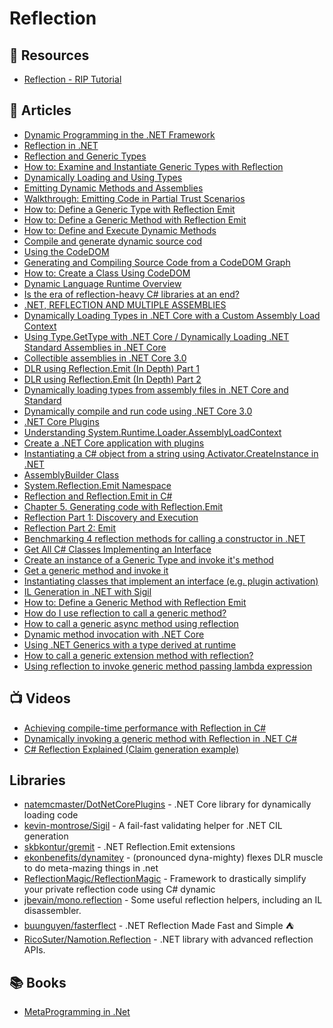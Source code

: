 # Reflection

## 📘 Resources
- [Reflection - RIP Tutorial](https://riptutorial.com/csharp/topic/28/reflection)

## 📕 Articles
- [Dynamic Programming in the .NET Framework](https://docs.microsoft.com/en-us/dotnet/framework/reflection-and-codedom/)
- [Reflection in .NET](https://docs.microsoft.com/en-us/dotnet/framework/reflection-and-codedom/reflection)
- [Reflection and Generic Types](https://docs.microsoft.com/en-us/dotnet/framework/reflection-and-codedom/reflection-and-generic-types)
- [How to: Examine and Instantiate Generic Types with Reflection](https://docs.microsoft.com/en-us/dotnet/framework/reflection-and-codedom/how-to-examine-and-instantiate-generic-types-with-reflection)
- [Dynamically Loading and Using Types](https://docs.microsoft.com/en-us/dotnet/framework/reflection-and-codedom/dynamically-loading-and-using-types)
- [Emitting Dynamic Methods and Assemblies](https://docs.microsoft.com/en-us/dotnet/framework/reflection-and-codedom/emitting-dynamic-methods-and-assemblies)
- [Walkthrough: Emitting Code in Partial Trust Scenarios](https://docs.microsoft.com/en-us/dotnet/framework/reflection-and-codedom/walkthrough-emitting-code-in-partial-trust-scenarios)
- [How to: Define a Generic Type with Reflection Emit](https://docs.microsoft.com/en-us/dotnet/framework/reflection-and-codedom/how-to-define-a-generic-type-with-reflection-emit?redirectedfrom=MSDN)
- [How to: Define a Generic Method with Reflection Emit](https://docs.microsoft.com/en-us/dotnet/framework/reflection-and-codedom/how-to-define-a-generic-method-with-reflection-emit)
- [How to: Define and Execute Dynamic Methods](https://docs.microsoft.com/en-us/dotnet/framework/reflection-and-codedom/how-to-define-and-execute-dynamic-methods)
- [Compile and generate dynamic source cod](https://docs.microsoft.com/en-us/dotnet/framework/reflection-and-codedom/dynamic-source-code-generation-and-compilation)
- [Using the CodeDOM](https://docs.microsoft.com/en-us/dotnet/framework/reflection-and-codedom/using-the-codedom)
- [Generating and Compiling Source Code from a CodeDOM Graph](https://docs.microsoft.com/en-us/dotnet/framework/reflection-and-codedom/generating-and-compiling-source-code-from-a-codedom-graph)
- [How to: Create a Class Using CodeDOM](https://docs.microsoft.com/en-us/dotnet/framework/reflection-and-codedom/how-to-create-a-class-using-codedom)
- [Dynamic Language Runtime Overview](https://docs.microsoft.com/en-us/dotnet/framework/reflection-and-codedom/dynamic-language-runtime-overview)
- [Is the era of reflection-heavy C# libraries at an end?](https://blog.marcgravell.com/2021/05/is-era-of-reflection-heavy-c-libraries.html)
- [.NET, REFLECTION AND MULTIPLE ASSEMBLIES](https://cephas.net/blog/2004/01/14/net-reflection-and-multiple-assemblies/)
- [Dynamically Loading Types in .NET Core with a Custom Assembly Load Context](https://jeremybytes.blogspot.com/2020/01/dynamically-loading-types-in-net-core.html)
- [Using Type.GetType with .NET Core / Dynamically Loading .NET Standard Assemblies in .NET Core](https://jeremybytes.blogspot.com/2020/01/using-typegettype-with-net-core.html)
- [Collectible assemblies in .NET Core 3.0](https://www.strathweb.com/2019/01/collectible-assemblies-in-net-core-3-0/)
- [DLR using Reflection.Emit (In Depth) Part 1](http://www.abhisheksur.com/2010/10/dlr-using-reflectionemit-in-depth-part.html)
- [DLR using Reflection.Emit (In Depth) Part 2](http://www.abhisheksur.com/2010/10/dlr-using-reflectionemit-in-depth-part_24.html)
- [Dynamically loading types from assembly files in .NET Core and Standard](https://siderite.dev/blog/dynamically-loading-types-from-assembly.html/)
- [Dynamically compile and run code using .NET Core 3.0](https://laurentkempe.com/2019/02/18/dynamically-compile-and-run-code-using-dotNET-Core-3.0/)
- [.NET Core Plugins](https://natemcmaster.com/blog/2018/07/25/netcore-plugins/)
- [Understanding System.Runtime.Loader.AssemblyLoadContext](https://docs.microsoft.com/en-us/dotnet/core/dependency-loading/understanding-assemblyloadcontext)
- [Create a .NET Core application with plugins](https://docs.microsoft.com/en-us/dotnet/core/tutorials/creating-app-with-plugin-support)
- [Instantiating a C# object from a string using Activator.CreateInstance in .NET](https://jeremylindsayni.wordpress.com/2019/02/11/instantiating-a-c-object-from-a-string-using-activator-createinstance-in-net/)
- [AssemblyBuilder Class](https://docs.microsoft.com/en-us/dotnet/api/system.reflection.emit.assemblybuilder)
- [System.Reflection.Emit Namespace](https://docs.microsoft.com/en-us/dotnet/api/system.reflection.emit)
- [Reflection and Reflection.Emit in C#](https://www.c-sharpcorner.com/uploadfile/puranindia/reflection-and-reflection-emit-in-C-Sharp/)
- [Chapter 5. Generating code with Reflection.Emit](https://livebook.manning.com/book/metaprogramming-in-dot-net/chapter-5/)
- [Reflection Part 1: Discovery and Execution](https://www.codemag.com/article/0211161/Reflection-Part-1-Discovery-and-Execution)
- [Reflection Part 2: Emit](https://www.codemag.com/article/0301051/Reflection-Part-2-Emit)
- [Benchmarking 4 reflection methods for calling a constructor in .NET](https://andrewlock.net/benchmarking-4-reflection-methods-for-calling-a-constructor-in-dotnet/)
- [Get All C# Classes Implementing an Interface](https://garywoodfine.com/get-c-classes-implementing-interface/)
- [Create an instance of a Generic Type and invoke it's method](https://riptutorial.com/csharp/example/14275/create-an-instance-of-a-generic-type-and-invoke-it-s-method)
- [Get a generic method and invoke it](https://riptutorial.com/csharp/example/10206/get-a-generic-method-and-invoke-it)
- [Instantiating classes that implement an interface (e.g. plugin activation)](https://riptutorial.com/csharp/example/14824/instantiating-classes-that-implement-an-interface--e-g--plugin-activation-)
- [IL Generation in .NET with Sigil](https://www.infoq.com/news/2016/01/sigil-intermediate-language/)
- [How to: Define a Generic Method with Reflection Emit](https://www.crystalnet-tech.com/RuntimeLibrary/Help/html/scr/How_to__Define_a_Generic_Method_with_Reflection_Emit.html)
- [How do I use reflection to call a generic method?](https://stackoverflow.com/questions/232535/how-do-i-use-reflection-to-call-a-generic-method/27870198)
- [How to call a generic async method using reflection](https://stackoverflow.com/questions/39674988/how-to-call-a-generic-async-method-using-reflection/39679855)
- [Dynamic method invocation with .NET Core](https://www.davidguida.net/dynamic-method-invocation-with-net-core/)
- [Using .NET Generics with a type derived at runtime](https://www.thereformedprogrammer.net/using-net-generics-with-a-type-derived-at-runtime/)
- [How to call a generic extension method with reflection?](https://stackoverflow.com/questions/15927028/how-to-call-a-generic-extension-method-with-reflection)
- [Using reflection to invoke generic method passing lambda expression](https://stackoverflow.com/questions/19302513/using-reflection-to-invoke-generic-method-passing-lambda-expression)
## 📺 Videos
- [Achieving compile-time performance with Reflection in C#](https://www.youtube.com/watch?v=er9nD-usM1A)
- [Dynamically invoking a generic method with Reflection in .NET C#](https://www.youtube.com/watch?v=ZfS4WnITx08)
- [C# Reflection Explained (Claim generation example)](https://www.youtube.com/watch?v=cdG2JxuZvNI)
## Libraries
- [natemcmaster/DotNetCorePlugins](https://github.com/natemcmaster/DotNetCorePlugins) - .NET Core library for dynamically loading code
- [kevin-montrose/Sigil](https://github.com/kevin-montrose/Sigil) - A fail-fast validating helper for .NET CIL generation
- [skbkontur/gremit](https://github.com/skbkontur/gremit) - .NET Reflection.Emit extensions
- [ekonbenefits/dynamitey](https://github.com/ekonbenefits/dynamitey) - (pronounced dyna-mighty) flexes DLR muscle to do meta-mazing things in .net
- [ReflectionMagic/ReflectionMagic](https://github.com/ReflectionMagic/ReflectionMagic) - Framework to drastically simplify your private reflection code using C# dynamic
- [jbevain/mono.reflection](https://github.com/jbevain/mono.reflection) - Some useful reflection helpers, including an IL disassembler.
- [buunguyen/fasterflect](https://github.com/buunguyen/fasterflect) - .NET Reflection Made Fast and Simple ⛺
- [RicoSuter/Namotion.Reflection](https://github.com/RicoSuter/Namotion.Reflection) - .NET library with advanced reflection APIs.
## 📚 Books
- [MetaProgramming in .Net](https://livebook.manning.com/book/metaprogramming-in-dot-net/)